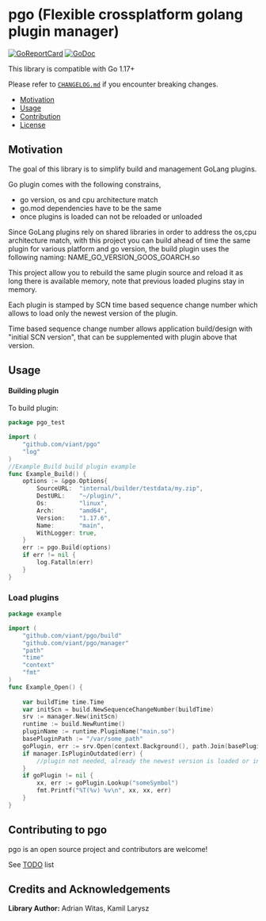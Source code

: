 # pgo (Flexible crossplatform golang plugin manager)

[![GoReportCard](https://goreportcard.com/badge/github.com/viant/pgo)](https://goreportcard.com/report/github.com/viant/pgo)
[![GoDoc](https://godoc.org/github.com/viant/pgo?status.svg)](https://godoc.org/github.com/viant/pgo)

This library is compatible with Go 1.17+

Please refer to [`CHANGELOG.md`](CHANGELOG.md) if you encounter breaking changes.

- [Motivation](#motivation)
- [Usage](#usage)
- [Contribution](#contributing-to-pgo)
- [License](#license)

## Motivation

The goal of this library is to simplify build and management GoLang plugins.

Go plugin comes with the following constrains,
- go version, os and cpu architecture match
- go.mod dependencies have to be the same
- once plugins is loaded can not be reloaded or unloaded


Since GoLang plugins rely on shared libraries in order to address the os,cpu architecture match, 
with this project you can build ahead of time the same plugin for various platform and go version, 
the build plugin uses the following naming:
NAME_GO_VERSION_GOOS_GOARCH.so

This project allow you to rebuild the same plugin source and reload it as long there is available memory,
note that previous loaded plugins stay in memory.

Each plugin is stamped by SCN time based sequence change number which allows to load only the newest version of the plugin. 

Time based sequence change number allows application build/design with "initial SCN version", that 
can be supplemented with plugin above that version.


## Usage

#### Building plugin
To build plugin:
```go
package pgo_test

import (
	"github.com/viant/pgo"
	"log"
)
//Example_Build build plugin example
func Example_Build() {
	options := &pgo.Options{
		SourceURL:  "internal/builder/testdata/my.zip",
		DestURL:    "~/plugin/",
		Os:         "linux",
		Arch:       "amd64",
		Version:    "1.17.6",
		Name:       "main",
		WithLogger: true,
	}
	err := pgo.Build(options)
	if err != nil {
		log.Fatalln(err)
	}
}
```

### Load plugins
```go
package example

import (
	"github.com/viant/pgo/build"
	"github.com/viant/pgo/manager"
	"path"
	"time"
	"context"
    "fmt"
)
func Example_Open() {
	
	var buildTime time.Time
	var initScn = build.NewSequenceChangeNumber(buildTime)
	srv := manager.New(initScn)
	runtime := build.NewRuntime()
	pluginName := runtime.PluginName("main.so")
	basePluginPath := "/var/some_path"
	goPlugin, err := srv.Open(context.Background(), path.Join(basePluginPath, pluginName))
	if manager.IsPluginOutdated(err) {
		//plugin not needed, already the newest version is loaded or initial SCN is more recent
	}
	if goPlugin != nil {
		xx, err := goPlugin.Lookup("someSymbol")
		fmt.Printf("%T(%v) %v\n", xx, xx, err)
	}
}


```


## Contributing to pgo

pgo is an open source project and contributors are welcome!

See [TODO](TODO.md) list

## Credits and Acknowledgements

**Library Author:** Adrian Witas, Kamil Larysz

